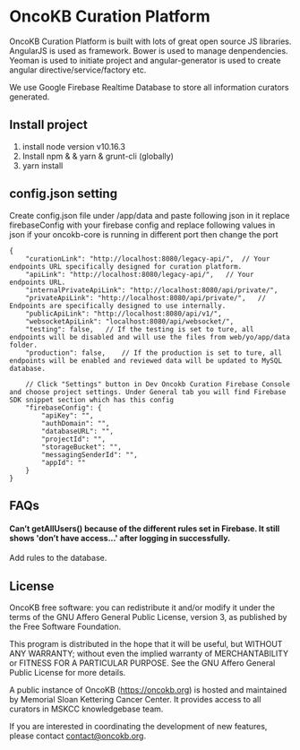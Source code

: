# OncoKB Curation Platform

OncoKB Curation Platform is built with lots of great open source JS libraries. AngularJS is used as framework. Bower is used to manage denpendencies. Yeoman is used to initiate project and angular-generator is used to create angular directive/service/factory etc. 

We use Google Firebase Realtime Database to store all information curators generated.

## Install project
1. install node version v10.16.3
2. Install npm & & yarn & grunt-cli (globally) 
3. yarn install

## config.json setting
Create config.json file under /app/data and paste following json in it replace firebaseConfig with your firebase config
and replace  following values in json if your oncokb-core is running in different port then change the port


```
{
    "curationLink": "http://localhost:8080/legacy-api/",  // Your endpoints URL specifically designed for curation platform.  
    "apiLink": "http://localhost:8080/legacy-api/",   // Your endpoints URL.   
    "internalPrivateApiLink": "http://localhost:8080/api/private/",
    "privateApiLink": "http://localhost:8080/api/private/",   // Endpoints are specifically designed to use internally.
    "publicApiLink": "http://localhost:8080/api/v1/",
    "websocketApiLink": "localhost:8080/api/websocket/",
    "testing": false,   // If the testing is set to ture, all endpoints will be disabled and will use the files from web/yo/app/data folder.
    "production": false,    // If the production is set to ture, all endpoints will be enabled and reviewed data will be updated to MySQL database.
    
    // Click "Settings" button in Dev Oncokb Curation Firebase Console and choose project settings. Under General tab you will find Firebase SDK snippet section which has this config
    "firebaseConfig": {  
        "apiKey": "",
        "authDomain": "",
        "databaseURL": "",
        "projectId": "",
        "storageBucket": "",
        "messagingSenderId": "",
        "appId": ""
    }
}
```


## FAQs      
#### Can’t getAllUsers() because of the different rules set in Firebase. It still shows 'don’t have access...' after logging in successfully.         
   Add rules to the database.     

License
--------------------

OncoKB free software: you can redistribute it and/or modify it under the terms of the GNU Affero General Public License, version 3, as published by the Free Software Foundation.

This program is distributed in the hope that it will be useful, but WITHOUT ANY WARRANTY; without even the implied warranty of MERCHANTABILITY or FITNESS FOR A PARTICULAR PURPOSE. See the GNU Affero General Public License for more details.

A public instance of OncoKB (https://oncokb.org) is hosted and maintained by Memorial Sloan Kettering Cancer Center. It provides access to all curators in MSKCC knowledgebase team.

If you are interested in coordinating the development of new features, please contact contact@oncokb.org.
